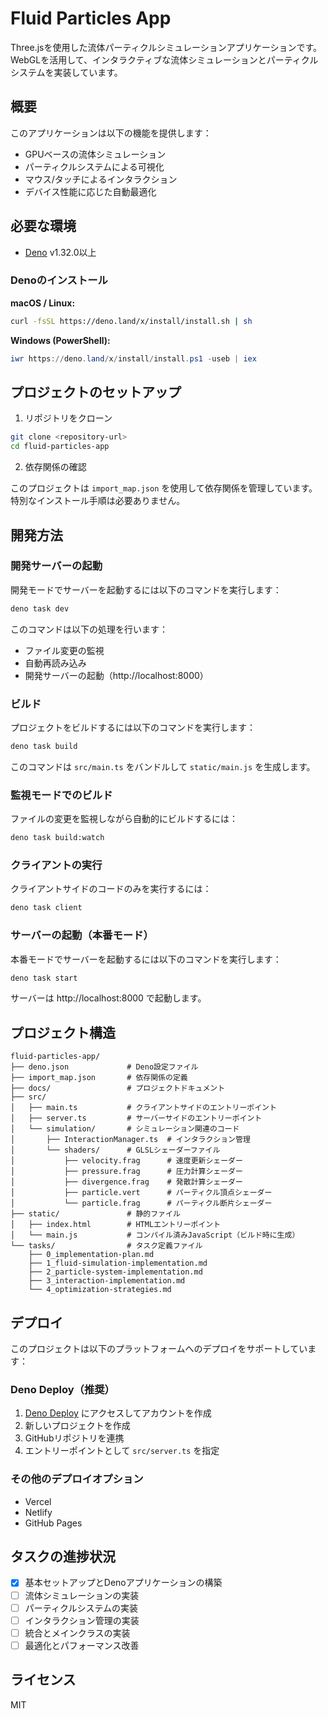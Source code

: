 # Fluid Particles App

Three.jsを使用した流体パーティクルシミュレーションアプリケーションです。WebGLを活用して、インタラクティブな流体シミュレーションとパーティクルシステムを実装しています。

## 概要

このアプリケーションは以下の機能を提供します：

- GPUベースの流体シミュレーション
- パーティクルシステムによる可視化
- マウス/タッチによるインタラクション
- デバイス性能に応じた自動最適化

## 必要な環境

- [Deno](https://deno.land/) v1.32.0以上

### Denoのインストール

**macOS / Linux:**

```bash
curl -fsSL https://deno.land/x/install/install.sh | sh
```

**Windows (PowerShell):**

```powershell
iwr https://deno.land/x/install/install.ps1 -useb | iex
```

## プロジェクトのセットアップ

1. リポジトリをクローン

```bash
git clone <repository-url>
cd fluid-particles-app
```

2. 依存関係の確認

このプロジェクトは `import_map.json` を使用して依存関係を管理しています。特別なインストール手順は必要ありません。

## 開発方法

### 開発サーバーの起動

開発モードでサーバーを起動するには以下のコマンドを実行します：

```bash
deno task dev
```

このコマンドは以下の処理を行います：
- ファイル変更の監視
- 自動再読み込み
- 開発サーバーの起動（http://localhost:8000）

### ビルド

プロジェクトをビルドするには以下のコマンドを実行します：

```bash
deno task build
```

このコマンドは `src/main.ts` をバンドルして `static/main.js` を生成します。

### 監視モードでのビルド

ファイルの変更を監視しながら自動的にビルドするには：

```bash
deno task build:watch
```

### クライアントの実行

クライアントサイドのコードのみを実行するには：

```bash
deno task client
```

### サーバーの起動（本番モード）

本番モードでサーバーを起動するには以下のコマンドを実行します：

```bash
deno task start
```

サーバーは http://localhost:8000 で起動します。

## プロジェクト構造

```
fluid-particles-app/
├── deno.json             # Deno設定ファイル
├── import_map.json       # 依存関係の定義
├── docs/                 # プロジェクトドキュメント
├── src/
│   ├── main.ts           # クライアントサイドのエントリーポイント
│   ├── server.ts         # サーバーサイドのエントリーポイント
│   └── simulation/       # シミュレーション関連のコード
│       ├── InteractionManager.ts  # インタラクション管理
│       └── shaders/      # GLSLシェーダーファイル
│           ├── velocity.frag      # 速度更新シェーダー
│           ├── pressure.frag      # 圧力計算シェーダー
│           ├── divergence.frag    # 発散計算シェーダー
│           ├── particle.vert      # パーティクル頂点シェーダー
│           └── particle.frag      # パーティクル断片シェーダー
├── static/               # 静的ファイル
│   ├── index.html        # HTMLエントリーポイント
│   └── main.js           # コンパイル済みJavaScript（ビルド時に生成）
└── tasks/                # タスク定義ファイル
    ├── 0_implementation-plan.md
    ├── 1_fluid-simulation-implementation.md
    ├── 2_particle-system-implementation.md
    ├── 3_interaction-implementation.md
    └── 4_optimization-strategies.md
```

## デプロイ

このプロジェクトは以下のプラットフォームへのデプロイをサポートしています：

### Deno Deploy（推奨）

1. [Deno Deploy](https://deno.com/deploy) にアクセスしてアカウントを作成
2. 新しいプロジェクトを作成
3. GitHubリポジトリを連携
4. エントリーポイントとして `src/server.ts` を指定

### その他のデプロイオプション

- Vercel
- Netlify
- GitHub Pages

## タスクの進捗状況

- [x] 基本セットアップとDenoアプリケーションの構築
- [ ] 流体シミュレーションの実装
- [ ] パーティクルシステムの実装
- [ ] インタラクション管理の実装
- [ ] 統合とメインクラスの実装
- [ ] 最適化とパフォーマンス改善

## ライセンス

MIT